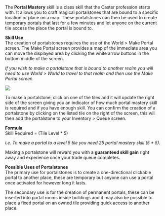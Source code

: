 ---
---
The **Portal Mastery** skill is a class skill that the Caster profession starts with. It allows you to craft magical portalstones that are bound to a specific location or place on a map. These portalstones can then be used to create temporary portals that last for a few minutes and let anyone on the current tile access the place the portal is bound to.

**Skill Use**  
The creation of portalstones requires the use of the World > Make Portal screen. The Make Portal screen provides a map of the immediate area you can move the displayed area by clicking the white arrow buttons in the bottom middle of the screen.

_If you wish to make a portalstone that is bound to another realm you will need to use World > World to travel to that realm and then use the Make Portal screen._

[![](https://lohcdn.com/images/t_portalmastery.jpg)](https://lohcdn.com/images/portalmastery.jpg)

To make a portalstone, click on one of the tiles and it will update the right side of the screen giving you an indicator of how much portal mastery skill is required and if you have enough skill. You can confirm the creation of a portalstone by clicking on the listed tile on the right of the screen, this will then add the portalstone to your Inventory > Queue screen.

**Formula**  
Skill Required = (Tile Level \* 5)

_i.e. To make a portal to a level 5 tile you need 25 portal mastery skill (5 \* 5)._

Making a portalstone will reward you with a **guaranteed skill gain** right away and experience once your trade queue completes.

**Possible Uses of Portalstones**  
The primary use for portalstones is to create a one-directional clickable portal to another place, these are temporary but anyone can use a portal once activated for however long it lasts.

The secondary use is for the creation of permanent portals, these can be inserted into portal rooms inside buildings and it may also be possible to place a fixed portal on an owned tile providing quick access to another place.